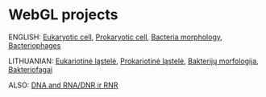 # WebGL projects

ENGLISH:
[Eukaryotic cell](https://skimmeds.github.io/unity-webgl/eukaryotic-cell), 
[Prokaryotic cell](https://skimmeds.github.io/unity-webgl/prokaryotic-cell), 
[Bacteria morphology](https://skimmeds.github.io/unity-webgl/bacteria-structures), 
[Bacteriophages](https://skimmeds.github.io/unity-webgl/bacteriophages)


LITHUANIAN:
[Eukariotinė ląstelė](https://skimmeds.github.io/unity-webgl/eukariotine-lastele), 
[Prokariotinė ląstelė](https://skimmeds.github.io/unity-webgl/prokariotine-lastele), 
[Bakterijų morfologija](https://skimmeds.github.io/unity-webgl/bakteriju-strukturos), 
[Bakteriofagai](https://skimmeds.github.io/unity-webgl/bakteriofagai)


ALSO:
[DNA and RNA/DNR ir RNR](https://skimmeds.github.io/unity-webgl/DNR)
